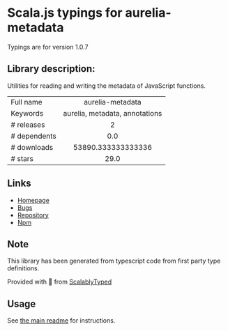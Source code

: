 
# Scala.js typings for aurelia-metadata

Typings are for version 1.0.7

## Library description:
Utilities for reading and writing the metadata of JavaScript functions.

|                    |                 |
| ------------------ | :-------------: |
| Full name          | aurelia-metadata |
| Keywords           | aurelia, metadata, annotations |
| # releases         | 2 |
| # dependents       | 0.0 |
| # downloads        | 53890.333333333336 |
| # stars            | 29.0 |

## Links
- [Homepage](http://aurelia.io)
- [Bugs](https://github.com/aurelia/metadata/issues)
- [Repository](https://github.com/aurelia/metadata)
- [Npm](https://www.npmjs.com/package/aurelia-metadata)
    


## Note
This library has been generated from typescript code from first party type definitions.

Provided with :purple_heart: from [ScalablyTyped](https://github.com/oyvindberg/ScalablyTyped)

## Usage
See [the main readme](../../readme.md) for instructions.


